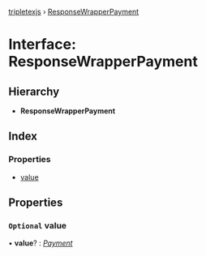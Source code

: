 [tripletexjs](../README.md) › [ResponseWrapperPayment](responsewrapperpayment.md)

# Interface: ResponseWrapperPayment

## Hierarchy

* **ResponseWrapperPayment**

## Index

### Properties

* [value](responsewrapperpayment.md#optional-value)

## Properties

### `Optional` value

• **value**? : *[Payment](../modules/payment.md)*
